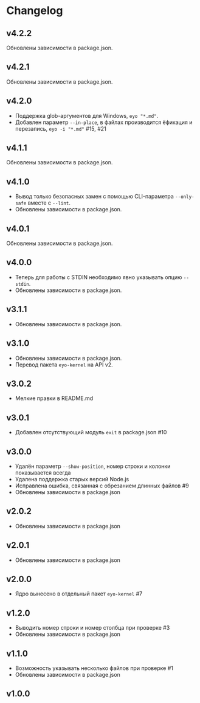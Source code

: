 # Changelog

## v4.2.2
Обновлены зависимости в package.json.

## v4.2.1
Обновлены зависимости в package.json.

## v4.2.0
- Поддержка glob-аргументов для Windows, `eyo "*.md"`.
- Добавлен параметр `--in-place`, в файлах производится ёфикация и перезапись, `eyo -i "*.md"` #15, #21

## v4.1.1
Обновлены зависимости в package.json.

## v4.1.0
- Вывод только безопасных замен с помощью CLI-параметра `--only-safe` вместе с `--lint`.
- Обновлены зависимости в package.json.

## v4.0.1
Обновлены зависимости в package.json.

## v4.0.0
- Теперь для работы с STDIN необходимо явно указывать опцию `--stdin`.
- Обновлены зависимости в package.json.

## v3.1.1
- Обновлены зависимости в package.json.

## v3.1.0
- Обновлены зависимости в package.json.
- Перевод пакета `eyo-kernel` на API v2.

## v3.0.2
- Мелкие правки в README.md

## v3.0.1
- Добавлен отсутствующий модуль `exit` в package.json #10

## v3.0.0
- Удалён параметр `--show-position`, номер строки и колонки показывается всегда
- Удалена поддержка старых версий Node.js
- Исправлена ошибка, связанная с обрезанием длинных файлов #9
- Обновлены зависимости в package.json

## v2.0.2
- Обновлены зависимости в package.json

## v2.0.1
- Обновлены зависимости в package.json

## v2.0.0
- Ядро вынесено в отдельный пакет `eyo-kernel` #7

## v1.2.0
- Выводить номер строки и номер столбца при проверке #3
- Обновлены зависимости в package.json

## v1.1.0
- Возможность указывать несколько файлов при проверке #1
- Обновлены зависимости в package.json

## v1.0.0
